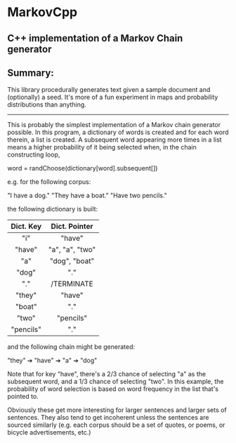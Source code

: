 # MarkovCpp
## C++ implementation of a Markov Chain generator

## Summary:
This library procedurally generates text given a sample document and (optionally) a seed. 
It's more of a fun experiment in maps and probability distributions than anything.

- - -

This is probably the simplest implementation of a Markov chain generator possible.
In this program, a dictionary of words is created and for each word therein, a
list is created. A subsequent word appearing more times in a list means a higher
probability of it being selected when, in the chain constructing loop,

word = randChoose(dictionary[word].subsequent[])

e.g. for the following corpus:

"I have a dog."
"They have a boat."
"Have two pencils."

the following dictionary is built:

|Dict. Key | Dict. Pointer  |
|:--------:|:--------------:|
|"i"       | "have"         |
|"have"    | "a", "a", "two"|
|"a"       | "dog", "boat"  |
|"dog"     | "."            |
|"."       | /TERMINATE     |
|"they"    | "have"         |
|"boat"    | "."            |
|"two"     | "pencils"      | 
|"pencils" | "."            |

and the following chain might be generated:

"they" ➔ "have" ➔ "a" ➔ "dog"

Note that for key "have", there's a 2/3 chance of selecting "a" as the subsequent word, and a 1/3 chance of selecting "two". In this example, the probability of word selection is based on word frequency in the list that's pointed to.

Obviously these get more interesting for larger sentences and larger sets of sentences. They also tend to get
incoherent unless the sentences are sourced similarly (e.g. each corpus should be a set of quotes, or poems, or
bicycle advertisements, etc.)


